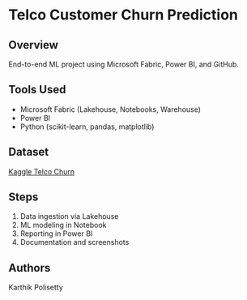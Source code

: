 
# Telco Customer Churn Prediction

## Overview
End-to-end ML project using Microsoft Fabric, Power BI, and GitHub.

## Tools Used
- Microsoft Fabric (Lakehouse, Notebooks, Warehouse)
- Power BI
- Python (scikit-learn, pandas, matplotlib)

## Dataset
[Kaggle Telco Churn](https://www.kaggle.com/datasets/thatomaelane/telco-customer-churn)

## Steps
1. Data ingestion via Lakehouse
2. ML modeling in Notebook
3. Reporting in Power BI
4. Documentation and screenshots

## Authors
Karthik Polisetty
